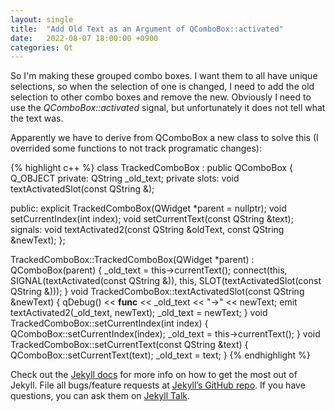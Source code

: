 ```yaml
---
layout: single
title:  "Add Old Text as an Argument of QComboBox::activated"
date:   2022-08-07 18:00:00 +0900
categories: Qt
---
```

So I'm making these grouped combo boxes. I want them to all have unique selections, so when the selection of one is changed, I need to add the old selection to other combo boxes and remove the new. Obviously I need to use the *QComboBox::activated* signal, but unfortunately it does not tell what the text was.

Apparently we have to derive from QComboBox a new class to solve this (I overrided some functions to not track programatic changes):

{% highlight c++ %}
class TrackedComboBox : public QComboBox {
  Q_OBJECT
 private:
  QString _old_text;
 private slots:
  void textActivatedSlot(const QString &);

 public:
  explicit TrackedComboBox(QWidget *parent = nullptr);
  void setCurrentIndex(int index);
  void setCurrentText(const QString &text);
 signals:
  void textActivated2(const QString &oldText, const QString &newText);
};

TrackedComboBox::TrackedComboBox(QWidget *parent) : QComboBox(parent) {
  _old_text = this->currentText();
  connect(this, SIGNAL(textActivated(const QString &)), this,
          SLOT(textActivatedSlot(const QString &)));
}
void TrackedComboBox::textActivatedSlot(const QString &newText) {
  qDebug() << __func__ << _old_text << "->" << newText;
  emit textActivated2(_old_text, newText);
  _old_text = newText;
}
void TrackedComboBox::setCurrentIndex(int index) {
  QComboBox::setCurrentIndex(index);
  _old_text = this->currentText();
}
void TrackedComboBox::setCurrentText(const QString &text) {
  QComboBox::setCurrentText(text);
  _old_text = text;
}
{% endhighlight %}

Check out the [Jekyll docs][jekyll-docs] for more info on how to get the most out of Jekyll. File all bugs/feature requests at [Jekyll’s GitHub repo][jekyll-gh]. If you have questions, you can ask them on [Jekyll Talk][jekyll-talk].

[jekyll-docs]: https://jekyllrb.com/docs/home
[jekyll-gh]:   https://github.com/jekyll/jekyll
[jekyll-talk]: https://talk.jekyllrb.com/
